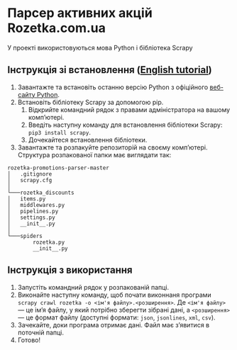 # Парсер активних акцій Rozetka.com.ua
У проекті використовуються мова Python і бібліотека Scrapy
## Інструкція зі встановлення ([English tutorial](README.md))
1. Завантажте та встановіть останню версію Python з офіційного [веб-сайту Python](https://www.python.org/).
2. Встановіть бібліотеку Scrapy за допомогою pip.
    1) Відкрийте командний рядок з правами адміністратора на вашому комп’ютері.
    2) Введіть наступну команду для встановлення бібліотеки Scrapy: `pip3 install scrapy`.
    3) Дочекайтеся встановлення бібліотеки.
3. Завантажте та розпакуйте репозиторій на своєму комп’ютері.
    Структура розпакованої папки має виглядати так:
```
rozetka-promotions-parser-master
│   .gitignore
│   scrapy.cfg
│
└───rozetka_discounts
│   items.py
│   middlewares.py
│   pipelines.py
│   settings.py
│   __init__.py
│
└───spiders
        rozetka.py
        __init__.py
```
## Інструкція з використання
1. Запустіть командний рядок у розпакованій папці.
2. Виконайте наступну команду, щоб почати виконнаня програми `scrapy crawl rozetka -o <ім'я файлу>.<розширення>`.
Де `<ім'я файлу>` — це ім’я файлу, у який потрібно зберегти зібрані дані, а `<розширення>` — це формат файлу (доступні формати: `json`, `jsonlines`, `xml`, `csv`).
3. Зачекайте, доки програма отримає дані. Файл має з’явитися в поточній папці.
4. Готово!
